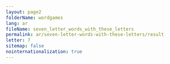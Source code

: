 ```yaml
---
layout: page2
folderName: wordgames
lang: ar
fileName: seven_letter_words_with_these_letters
permalink: ar/seven-letter-words-with-these-letters/result
letter: 7
sitemap: false
nointernationalization: true   
---
```

